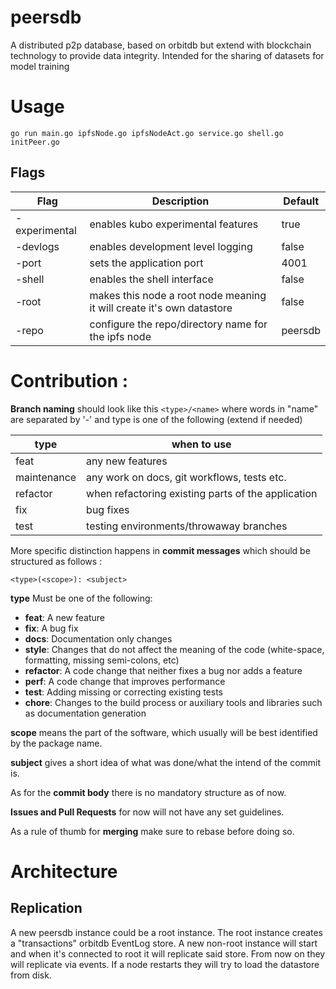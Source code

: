 # peersdb
A distributed p2p database, based on orbitdb but extend with blockchain technology to provide data integrity. Intended for the sharing of datasets for model training

# Usage

```shell
go run main.go ipfsNode.go ipfsNodeAct.go service.go shell.go initPeer.go 
```

## Flags

| Flag           | Description | Default |
|----------------|-------------|---------|
| -experimental  | enables kubo experimental features | true |
| -devlogs | enables development level logging | false |
| -port | sets the application port | 4001 |
| -shell | enables the shell interface | false |
| -root | makes this node a root node meaning it will create it's own datastore | false |
| -repo | configure the repo/directory name for the ipfs node | peersdb |

# Contribution :

**Branch naming** should look like this
`<type>/<name>`
where words in "name" are separated by '-'
and type is one of the following (extend if needed)

| type | when to use      |
|------|------------------|
| feat | any new features |
| maintenance | any work on docs, git workflows, tests etc. |
| refactor | when refactoring existing parts of the application |
| fix  | bug fixes        |
| test | testing environments/throwaway branches |

More specific distinction happens in **commit messages** which should be structured
as follows :

```
<type>(<scope>): <subject>
```

**type**
Must be one of the following:

* **feat**: A new feature
* **fix**: A bug fix
* **docs**: Documentation only changes
* **style**: Changes that do not affect the meaning of the code (white-space, formatting, missing
  semi-colons, etc)
* **refactor**: A code change that neither fixes a bug nor adds a feature
* **perf**: A code change that improves performance
* **test**: Adding missing or correcting existing tests
* **chore**: Changes to the build process or auxiliary tools and libraries such as documentation
  generation

**scope** means the part of the software, which usually will be best identified by the package name.

**subject** gives a short idea of what was done/what the intend of the commit is.

As for the **commit body** there is no mandatory structure as of now.

**Issues and Pull Requests** for now will not have any set guidelines.

As a rule of thumb for **merging** make sure to rebase before doing so.

# Architecture

## Replication

A new peersdb instance could be a root instance. The root instance creates a 
"transactions" orbitdb EventLog store. A new non-root instance will start and
when it's connected to root it will replicate said store. From now on they 
will replicate via events. If a node restarts they will try to load the datastore
from disk.
